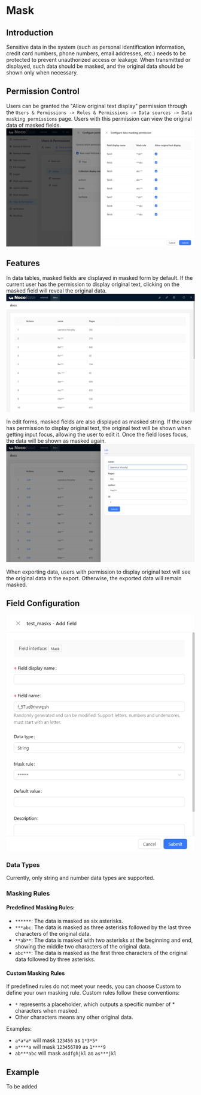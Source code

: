 # Mask

<PluginInfo name="field-mask"></PluginInfo>

## Introduction

Sensitive data in the system (such as personal identification information, credit card numbers, phone numbers, email addresses, etc.) needs to be protected to prevent unauthorized access or leakage. When transmitted or displayed, such data should be masked, and the original data should be shown only when necessary.

## Permission Control

Users can be granted the "Allow original text display" permission through the `Users & Permissions -> Roles & Permissions -> Data sources -> Data masking permissions` page. Users with this permission can view the original data of masked fields.
![masking permission](./static/permissions.png)

## Features

In data tables, masked fields are displayed in masked form by default. If the current user has the permission to display original text, clicking on the masked field will reveal the original data.
![mask fields in table block](./static/mask-fields-in-table.png)

In edit forms, masked fields are also displayed as masked string. If the user has permission to display original text, the original text will be shown when getting input focus, allowing the user to edit it. Once the field loses focus, the data will be shown as masked again.
![mask fields in edit form block](./static/mask-fields-in-form.png)

When exporting data, users with permission to display original text will see the original data in the export. Otherwise, the exported data will remain masked.

## Field Configuration

![mask fields settings](./static/settings.png)

### Data Types
Currently, only string and number data types are supported.

### Masking Rules

#### Predefined Masking Rules:
- `******`: The data is masked as six asterisks.
- `***abc`: The data is masked as three asterisks followed by the last three characters of the original data.
- `**ab**`: The data is masked with two asterisks at the beginning and end, showing the middle two characters of the original data.
- `abc***`: The data is masked as the first three characters of the original data followed by three asterisks.

#### Custom Masking Rules
If predefined rules do not meet your needs, you can choose Custom to define your own masking rule.
Custom rules follow these conventions:
- `*` represents a placeholder, which outputs a specific number of * characters when masked.
- Other characters means any other original data.

Examples:
- `a*a*a*` will mask `123456` as  `1*3*5*`
- `a****a` will mask `123456789` as `1****9`
- `ab***abc` will mask `asdfghjkl` as `as***jkl`

## Example

To be added
